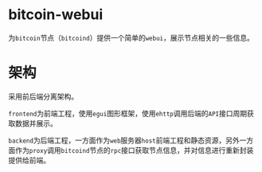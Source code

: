 # bitcoin-webui

为`bitcoin`节点（`bitcoind`）提供一个简单的`webui`，展示节点相关的一些信息。

# 架构

采用前后端分离架构。

`frontend`为前端工程，使用`egui`图形框架，使用`ehttp`调用后端的`API`接口周期获取数据并展示。

`backend`为后端工程，一方面作为`web`服务器`host`前端工程和静态资源，另外一方面作为`proxy`调用`bitcoind`节点的`rpc`接口获取节点信息，并对信息进行重新封装提供给前端。


